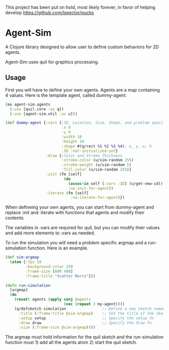 This project has been put on hold, most likely forever, in favor of helping develop https://github.com/lspector/pucks

# Agent-Sim

A Clojure library designed to allow user to define custom behaviors for 2D agents.

Agent-Sim uses quil for graphics processing.

## Usage

First you will have to define your own agents. Agents are a map containing 4 values.
Here is the template agent, called dummy-agent:
```clojure
(ns agent-sim.agents
  (:use [quil.core :as q])
  (:use [agent-sim.util :as u]))

(def dummy-agent {:vars {;ID, Location, Size, Shape, and problem specific vars
                         :x 0
                         :y 0
                         :width 10
                         :height 10
                         :shape #(q/rect %1 %2 %3 %4); x, y, w, h
                         :ID :not-initialized-yet}
                  :draw {;Color and Stroke Thickness
                         :stroke-color (u/sim-random 255)
                         :stroke-weight (u/sim-random 5)
                         :fill-color (u/sim-random 255)}
                  :init (fn [self]
                          (do 
                            (assoc-in self [:vars :ID] (u/get-new-id))
                            :no-init-for-agent))
                  :iterate (fn [self]
                             :no-iterate-for-agent)})
```
When defineing your own agents, you can start from dummy-agent and replace :init and :iterate with functions that agents and modify their contents.

The variables in :vars are required for quil, but you can modify their values and add more elements to :vars as needed.

To run the simulation you will need a problem specific argmap and a run-simulation function. Here is an example.
```clojure
(def sim-argmap
  (atom {:fps 10
         :background-color 250
         :frame-size [600 400]
         :frame-title "Scatter Rects"}))
         
(defn run-simulation
  [argmap]
  (do
    (reset! agents (apply conj @agents 
                          (vec (repeat 3 my-agent))))
    (q/defsketch simulation                ;; Define a new sketch named simulation
      :title (:frame-title @sim-argmap)    ;; Set the title of the sketch
      :setup setup                         ;; Specify the setup fn
      :draw draw                           ;; Specify the draw fn
      :size (:frame-size @sim-argmap))))
```
The argmap must hold information for the quil sketch and the run-simulation function must 1) add all the agents atom 2) start the quil sketch.
